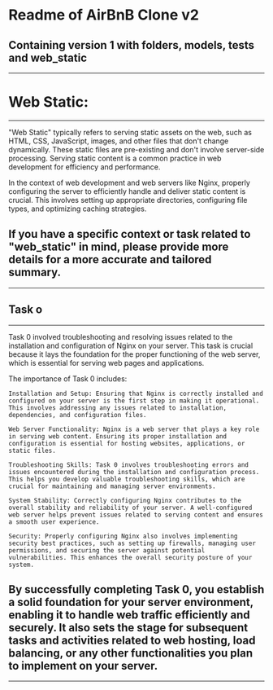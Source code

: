 # Readme of AirBnB Clone v2

Containing version 1 with folders, models, tests and web_static
---

---
# Web Static:
---
"Web Static" typically refers to serving static assets on the web, such as HTML, CSS, JavaScript, images, and other files that don't change dynamically. These static files are pre-existing and don't involve server-side processing. Serving static content is a common practice in web development for efficiency and performance.

In the context of web development and web servers like Nginx, properly configuring the server to efficiently handle and deliver static content is crucial. This involves setting up appropriate directories, configuring file types, and optimizing caching strategies.

If you have a specific context or task related to "web_static" in mind, please provide more details for a more accurate and tailored summary.
---

---
## Task o
---
Task 0 involved troubleshooting and resolving issues related to the installation and configuration of Nginx on your server. This task is crucial because it lays the foundation for the proper functioning of the web server, which is essential for serving web pages and applications.

The importance of Task 0 includes:

    Installation and Setup: Ensuring that Nginx is correctly installed and configured on your server is the first step in making it operational. This involves addressing any issues related to installation, dependencies, and configuration files.

    Web Server Functionality: Nginx is a web server that plays a key role in serving web content. Ensuring its proper installation and configuration is essential for hosting websites, applications, or static files.

    Troubleshooting Skills: Task 0 involves troubleshooting errors and issues encountered during the installation and configuration process. This helps you develop valuable troubleshooting skills, which are crucial for maintaining and managing server environments.

    System Stability: Correctly configuring Nginx contributes to the overall stability and reliability of your server. A well-configured web server helps prevent issues related to serving content and ensures a smooth user experience.

    Security: Properly configuring Nginx also involves implementing security best practices, such as setting up firewalls, managing user permissions, and securing the server against potential vulnerabilities. This enhances the overall security posture of your system.

By successfully completing Task 0, you establish a solid foundation for your server environment, enabling it to handle web traffic efficiently and securely. It also sets the stage for subsequent tasks and activities related to web hosting, load balancing, or any other functionalities you plan to implement on your server.
---

---


